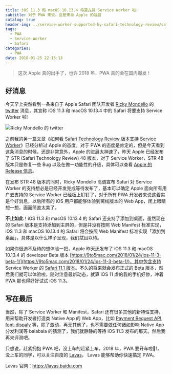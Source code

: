 ```yaml
---
title: iOS 11.3 和 macOS 10.13.4 将要支持 Service Worker 啦!
subtitle: 对于 PWA 来说，这是来自 Apple 的福音
catalog: true
header-img: ../service-worker-supported-by-safari-technology-review/safari.jpg
tags:
  - PWA
  - Service Worker
  - Safari
categories:
  - PWA
date: 2018-01-25 22:15:13
---
```


> 这次 Apple 真的出手了，也许 2018 年，PWA 真的会在国内爆发！

## 好消息

今天早上突然看到一条来自于 Apple Safari 团队开发者 [Ricky Mondello](https://twitter.com/rmondello) 的 [twitter](https://twitter.com/rmondello/status/956256845311590400) 消息，其宣称 iOS 11.3 和 macOS 10.13.4 中的 Safari 将要支持 Service Worker 啦!

<img alt="Ricky Mondello 的 twitter" src="./twitter.png" style="border:none;"/>

之前我的另一篇文章《[如何看 Safari Technology Review 版本支持 Service Worker](https://zoumiaojiang.com/article/service-worker-supported-by-safari-technology-review/)》已经分析过 Apple 的态度，对于 PWA 的态度是肯定的，但是今天看到这条消息的时候，还是非常意外，Apple 的进展太神速了，昨天 Apple 已经发布了 STR (Safari Technology Review) 48 版本，对于 Service Worker，STR 48 版本只是修复一些 Bug 以及在做一功能性的升级，具体可以查看 [Apple 的 Release 信息](https://webkit.org/blog/8084/release-notes-for-safari-technology-preview-48/)。

在发布 STR 48 版本的同时，Ricky Mondello 高调宣布 Safari 对 Service Worker 的支持想必是已经开发完成等待发布了，基本可以确定 Apple 面向所有用户去支持的 Service Worker 已经板上钉钉了，对于所有 PWA 开发者来说这着实是个好消息，以后所有的 iOS 用户都能够体验到离线版本的 Web App，闭上眼睛想一想，画面简直太美了。

**不止如此**！iOS 11.3 和 macOS 10.13.4 的 Safari 还支持了添加到桌面，虽然现在的 Safari 版本是支持添加到主屏的，但是并没有按照 Web Manifest 标准实现，iOS 11.3 和 macOS 10.13.4 的 Safari 将会按照 Web Manifest 标准实现「添加到桌面」，具体是以什么样子呈现，我们拭目以待。

如果你很迫不及待的想体验一把，Apple 昨天还发布了 iOS 11.3 和 macOS 10.13.4 的 developer Beta 版本 [https://9to5mac.com/2018/01/24/ios-11-3-beta-1/](https://9to5mac.com/2018/01/24/ios-11-3-beta-1/)，其中包含支持 Service Worker 的 [Safari 11.1 版本](https://developer.apple.com/library/content/releasenotes/General/WhatsNewInSafari/Articles/Safari_11_1.html#//apple_ref/doc/uid/TP40014305-CH14-SW1)。不久的将来就会发布正式的 Beta 版本，然后我们就可以体验啦，随时注意最新动态，就算 iOS 11 虐的我的手机好惨，冲着 PWA 那也得好好试试 iOS 11.3。

## 写在最后

当然，除了 Service Worker 和 Manifest，Safari 还有很多其他的新特性支持，用来帮助开发者打造类 Native App 的 Web App，比如 [Payment Request API](https://developers.google.com/web/fundamentals/payments/), [font-dispaly](https://hacks.mozilla.org/2018/01/firefox-58-the-quantum-era-continues/) 等，除了激动，再无其他了，也不需要做任何诸如影响 Native App 分发利润等 balabala 的猜测了，我们就静静的等待 iOS 11.3 发布的那天。然后我再来评测吧。

只想说，赶紧拥抱 PWA 吧，没上车的赶紧上车，2018 年，PWA 要开车啦🚗!， 没上车的同学，可以关注百度的 [Lavas](https://lavas.baidu.com)， Lavas 能够帮助你快速搞定 PWA。

Lavas 官网：https://lavas.baidu.com